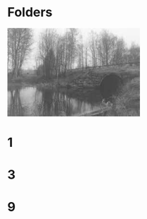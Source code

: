 
# Folders
<img src='https://github.com/Parisa-Bagherzadeh/Image_processing/blob/main/Assignment26/result/low_contrast.jpg' width='300'>

# 1

# 3

# 9



